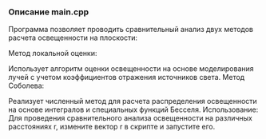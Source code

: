 ### Описание main.cpp
Программа позволяет проводить сравнительный анализ двух методов расчета освещенности на плоскости:

Метод локальной оценки:

Использует алгоритм оценки освещенности на основе моделирования лучей с учетом коэффициентов отражения источников света. Метод Соболева:

Реализует численный метод для расчета распределения освещенности на основе интегралов и специальных функций Бесселя. Использование: Для проведения сравнительного анализа освещенности на различных расстояниях r, измените вектор r в скрипте и запустите его.
